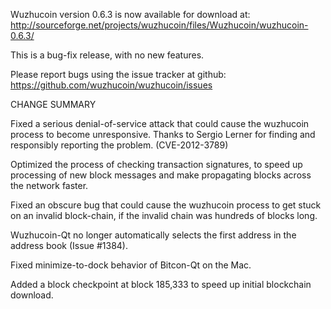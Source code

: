 Wuzhucoin version 0.6.3 is now available for download at:
  http://sourceforge.net/projects/wuzhucoin/files/Wuzhucoin/wuzhucoin-0.6.3/

This is a bug-fix release, with no new features.

Please report bugs using the issue tracker at github:
  https://github.com/wuzhucoin/wuzhucoin/issues

CHANGE SUMMARY

Fixed a serious denial-of-service attack that could cause the
wuzhucoin process to become unresponsive. Thanks to Sergio Lerner
for finding and responsibly reporting the problem. (CVE-2012-3789)

Optimized the process of checking transaction signatures, to
speed up processing of new block messages and make propagating
blocks across the network faster.

Fixed an obscure bug that could cause the wuzhucoin process to get
stuck on an invalid block-chain, if the invalid chain was
hundreds of blocks long.

Wuzhucoin-Qt no longer automatically selects the first address
in the address book (Issue #1384).

Fixed minimize-to-dock behavior of Bitcon-Qt on the Mac.

Added a block checkpoint at block 185,333 to speed up initial
blockchain download.
